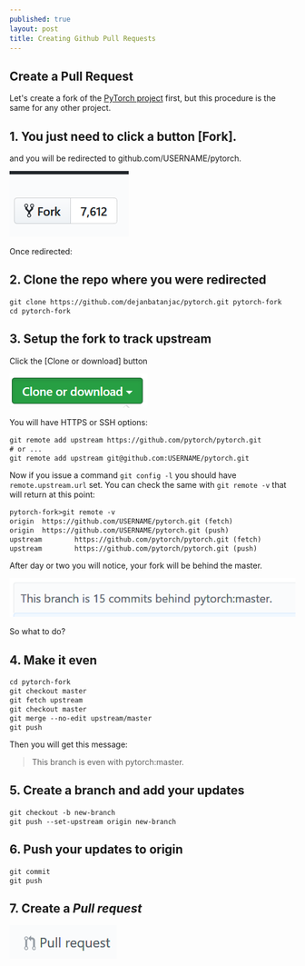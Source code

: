 ```yaml
---
published: true
layout: post
title: Creating Github Pull Requests
---
```


## Create a Pull Request 

Let's create a fork of the [PyTorch project](https://github.com/pytorch/pytorch) first, but this procedure is the same for any other project. 

## 1. You just need to click a button **[Fork]**.

and you will be redirected to github.com/USERNAME/pytorch.

![IMG](/images/github1.png)

Once redirected:

## 2. Clone the repo where you were redirected
    git clone https://github.com/dejanbatanjac/pytorch.git pytorch-fork
    cd pytorch-fork


## 3. Setup the fork to track upstream
Click the [Clone or download] button 

![IMG](/images/github3.png)

You will have HTTPS or SSH options:

    git remote add upstream https://github.com/pytorch/pytorch.git
    # or ...
    git remote add upstream git@github.com:USERNAME/pytorch.git
    
Now if you issue a command `git config -l` you should have `remote.upstream.url` set.
You can check the same with `git remote -v` that will return at this point:

    pytorch-fork>git remote -v
    origin  https://github.com/USERNAME/pytorch.git (fetch)
    origin  https://github.com/USERNAME/pytorch.git (push)
    upstream        https://github.com/pytorch/pytorch.git (fetch)
    upstream        https://github.com/pytorch/pytorch.git (push)


After day or two you will notice, your fork will be behind the master.


![IMG](/images/github2.png)

So what to do?

## 4. Make it even 

    cd pytorch-fork
    git checkout master
    git fetch upstream
    git checkout master
    git merge --no-edit upstream/master
    git push

Then you will get this message:

>This branch is even with pytorch:master. 

## 5. Create a branch and add your updates

    git checkout -b new-branch
    git push --set-upstream origin new-branch

## 6. Push your updates to origin

    git commit
    git push

## 7. Create a *Pull request*

![IMG](/images/github4.png)

